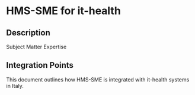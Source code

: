 # HMS-SME for it-health

## Description

Subject Matter Expertise

## Integration Points

This document outlines how HMS-SME is integrated with it-health systems in Italy.
